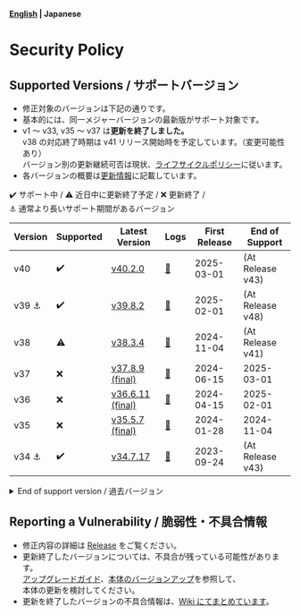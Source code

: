 **[English](https://github.com/cwtickle/danoniplus-docs/wiki/SecurityPolicy) | Japanese**

# Security Policy

## Supported Versions / サポートバージョン

- 修正対象のバージョンは下記の通りです。
- 基本的には、同一メジャーバージョンの最新版がサポート対象です。
- v1 ～ v33, v35 ～ v37 は**更新を終了しました。**  
  v38 の対応終了時期は v41 リリース開始時を予定しています。（変更可能性あり）  
  バージョン別の更新継続可否は現状、[ライフサイクルポリシー](https://github.com/cwtickle/danoniplus/wiki/LifecyclePolicy)に従います。
- 各バージョンの概要は[更新情報](https://github.com/cwtickle/danoniplus/wiki/UpdateInfo)に記載しています。

:heavy_check_mark: サポート中 /
:warning: 近日中に更新終了予定 /
:x: 更新終了 /  
:anchor: 通常より長いサポート期間があるバージョン

| Version      | Supported          | Latest Version                                                                 | Logs                                                                   | First Release | End of Support   |
| ------------ | ------------------ | ------------------------------------------------------------------------------ | ---------------------------------------------------------------------- | ------------- | ---------------- |
| v40          | :heavy_check_mark: | [v40.2.0](https://github.com/cwtickle/danoniplus/releases/tag/v40.2.0)         | [:memo:](https://github.com/cwtickle/danoniplus/wiki/Changelog-latest) | 2025-03-01    | (At Release v43) |
| v39 :anchor: | :heavy_check_mark: | [v39.8.2](https://github.com/cwtickle/danoniplus/releases/tag/v39.8.2)         | [:memo:](https://github.com/cwtickle/danoniplus/wiki/Changelog-v39) | 2025-02-01    | (At Release v48) |
| v38          | :warning:          | [v38.3.4](https://github.com/cwtickle/danoniplus/releases/tag/v38.3.4)         | [:memo:](https://github.com/cwtickle/danoniplus/wiki/Changelog-v38) | 2024-11-04    | (At Release v41) |
| v37          | :x:                | [v37.8.9 (final)](https://github.com/cwtickle/danoniplus/releases/tag/v37.8.9)         | [:memo:](https://github.com/cwtickle/danoniplus/wiki/Changelog-v37)    | 2024-06-15    | 2025-03-01 |
| v36          | :x:                | [v36.6.11 (final)](https://github.com/cwtickle/danoniplus/releases/tag/v36.6.11)         | [:memo:](https://github.com/cwtickle/danoniplus/wiki/Changelog-v36)    | 2024-04-15    | 2025-02-01 |
| v35          | :x:                | [v35.5.7 (final)](https://github.com/cwtickle/danoniplus/releases/tag/v35.5.7) | [:memo:](https://github.com/cwtickle/danoniplus/wiki/Changelog-v35)    | 2024-01-28    | 2024-11-04       |
| v34 :anchor: | :heavy_check_mark: | [v34.7.17](https://github.com/cwtickle/danoniplus/releases/tag/v34.7.17)       | [:memo:](https://github.com/cwtickle/danoniplus/wiki/Changelog-v34)    | 2023-09-24    | (At Release v43) |

<details>
<summary>End of support version / 過去バージョン</summary>

| Version      | Supported | Latest Version                                                                   | Logs                                                                | First Release | End of Support |
| ------------ | --------- | -------------------------------------------------------------------------------- | ------------------------------------------------------------------- | ------------- | -------------- |
| v33          | :x:       | [v33.7.8 (final)](https://github.com/cwtickle/danoniplus/releases/tag/v33.7.8)   | [:memo:](https://github.com/cwtickle/danoniplus/wiki/Changelog-v33) | 2023-07-29    | 2024-04-15     |
| v32          | :x:       | [v32.7.7 (final)](https://github.com/cwtickle/danoniplus/releases/tag/v32.7.7)   | [:memo:](https://github.com/cwtickle/danoniplus/wiki/Changelog-v32) | 2023-05-07    | 2024-01-28     |
| v31          | :x:       | [v31.7.7 (final)](https://github.com/cwtickle/danoniplus/releases/tag/v31.7.7)   | [:memo:](https://github.com/cwtickle/danoniplus/wiki/Changelog-v31) | 2023-03-20    | 2023-09-24     |
| v30          | :x:       | [v30.6.3 (final)](https://github.com/cwtickle/danoniplus/releases/tag/v30.6.3)   | [:memo:](https://github.com/cwtickle/danoniplus/wiki/Changelog-v30) | 2023-02-10    | 2023-07-29     |
| v29 :anchor: | :x:       | [v29.4.15 (final)](https://github.com/cwtickle/danoniplus/releases/tag/v29.4.15) | [:memo:](https://github.com/cwtickle/danoniplus/wiki/Changelog-v29) | 2022-11-05    | 2024-11-04     |
| v28          | :x:       | [v28.6.7 (final)](https://github.com/cwtickle/danoniplus/releases/tag/v28.6.7)   | [:memo:](https://github.com/cwtickle/danoniplus/wiki/Changelog-v28) | 2022-08-21    | 2023-03-20     |
| v27          | :x:       | [v27.8.7 (final)](https://github.com/cwtickle/danoniplus/releases/tag/v27.8.7)   | [:memo:](https://github.com/cwtickle/danoniplus/wiki/Changelog-v27) | 2022-03-18    | 2023-02-10     |
| v26          | :x:       | [v26.7.6 (final)](https://github.com/cwtickle/danoniplus/releases/tag/v26.7.6)   | [:memo:](https://github.com/cwtickle/danoniplus/wiki/Changelog-v26) | 2022-01-30    | 2022-11-05     |
| v25          | :x:       | [v25.5.10 (final)](https://github.com/cwtickle/danoniplus/releases/tag/v25.5.10) | [:memo:](https://github.com/cwtickle/danoniplus/wiki/Changelog-v25) | 2022-01-04    | 2022-08-21     |
| v24 :anchor: | :x:       | [v24.6.19 (final)](https://github.com/cwtickle/danoniplus/releases/tag/v24.6.19) | [:memo:](https://github.com/cwtickle/danoniplus/wiki/Changelog-v24) | 2021-10-24    | 2023-07-29     |
| v23          | :x:       | [v23.5.6 (final)](https://github.com/cwtickle/danoniplus/releases/tag/v23.5.6)   | [:memo:](https://github.com/cwtickle/danoniplus/wiki/Changelog-v23) | 2021-09-04    | 2022-01-30     |
| v22          | :x:       | [v22.5.6 (final)](https://github.com/cwtickle/danoniplus/releases/tag/v22.5.6)   | [:memo:](https://github.com/cwtickle/danoniplus/wiki/Changelog-v22) | 2021-04-28    | 2022-01-04     |
| v21          | :x:       | [v21.5.6 (final)](https://github.com/cwtickle/danoniplus/releases/tag/v21.5.6)   | [:memo:](https://github.com/cwtickle/danoniplus/wiki/Changelog-v21) | 2021-03-12    | 2021-10-24     |
| v20          | :x:       | [v20.5.4 (final)](https://github.com/cwtickle/danoniplus/releases/tag/v20.5.4)   | [:memo:](https://github.com/cwtickle/danoniplus/wiki/Changelog-v20) | 2021-02-12    | 2021-09-04     |
| v19 :anchor: | :x:       | [v19.5.17 (final)](https://github.com/cwtickle/danoniplus/releases/tag/v19.5.17) | [:memo:](https://github.com/cwtickle/danoniplus/wiki/Changelog-v19) | 2021-01-17    | 2022-08-21     |
| v18          | :x:       | [v18.9.6 (final)](https://github.com/cwtickle/danoniplus/releases/tag/v18.9.6)   | [:memo:](https://github.com/cwtickle/danoniplus/wiki/Changelog-v18) | 2020-10-25    | 2021-03-12     |
| v17          | :x:       | [v17.5.9 (final)](https://github.com/cwtickle/danoniplus/releases/tag/v17.5.9)   | [:memo:](https://github.com/cwtickle/danoniplus/wiki/Changelog-v17) | 2020-09-27    | 2021-02-12     |
| v16          | :x:       | [v16.4.10 (final)](https://github.com/cwtickle/danoniplus/releases/tag/v16.4.10) | [:memo:](https://github.com/cwtickle/danoniplus/wiki/Changelog-v16) | 2020-08-06    | 2021-01-17     |
| v15          | :x:       | [v15.7.5 (final)](https://github.com/cwtickle/danoniplus/releases/tag/v15.7.5)   | [:memo:](https://github.com/cwtickle/danoniplus/wiki/Changelog-v15) | 2020-05-13    | 2020-10-25     |
| v14 :anchor: | :x:       | [v14.5.21 (final)](https://github.com/cwtickle/danoniplus/releases/tag/v14.5.21) | [:memo:](https://github.com/cwtickle/danoniplus/wiki/Changelog-v14) | 2020-04-29    | 2021-09-04     |
| v13          | :x:       | [v13.6.8 (final)](https://github.com/cwtickle/danoniplus/releases/tag/v13.6.8)   | [:memo:](https://github.com/cwtickle/danoniplus/wiki/Changelog-v13) | 2020-03-29    | 2020-08-06     |
| v12          | :x:       | [v12.3.6 (final)](https://github.com/cwtickle/danoniplus/releases/tag/v12.3.6)   | [:memo:](https://github.com/cwtickle/danoniplus/wiki/Changelog-v12) | 2020-02-09    | 2020-05-13     |
| v11          | :x:       | [v11.4.5 (final)](https://github.com/cwtickle/danoniplus/releases/tag/v11.4.5)   | [:memo:](https://github.com/cwtickle/danoniplus/wiki/Changelog-v11) | 2019-12-14    | 2020-04-18     |
| v10          | :x:       | [v10.5.5 (final)](https://github.com/cwtickle/danoniplus/releases/tag/v10.5.5)   | [:memo:](https://github.com/cwtickle/danoniplus/wiki/Changelog-v10) | 2019-11-04    | 2020-02-10     |
| v9 :anchor:  | :x:       | [v9.4.27 (final)](https://github.com/cwtickle/danoniplus/releases/tag/v9.4.27)   | [:memo:](https://github.com/cwtickle/danoniplus/wiki/Changelog-v9)  | 2019-10-08    | 2021-01-17     |
| v8           | :x:       | [v8.7.10 (final)](https://github.com/cwtickle/danoniplus/releases/tag/v8.7.10)   | [:memo:](https://github.com/cwtickle/danoniplus/wiki/Changelog-v8)  | 2019-09-08    | 2019-12-14     |
| v7           | :x:       | [v7.9.13 (final)](https://github.com/cwtickle/danoniplus/releases/tag/v7.9.13)   | [:memo:](https://github.com/cwtickle/danoniplus/wiki/Changelog-v7)  | 2019-07-08    | 2019-11-04     |
| v6           | :x:       | [v6.6.13 (final)](https://github.com/cwtickle/danoniplus/releases/tag/v6.6.13)   | [:memo:](https://github.com/cwtickle/danoniplus/wiki/Changelog-v6)  | 2019-06-22    | 2019-11-04     |
| v5           | :x:       | [v5.12.17 (final)](https://github.com/cwtickle/danoniplus/releases/tag/v5.12.17) | [:memo:](https://github.com/cwtickle/danoniplus/wiki/Changelog-v5)  | 2019-05-16    | 2019-12-14     |
| v4           | :x:       | [v4.10.22 (final)](https://github.com/cwtickle/danoniplus/releases/tag/v4.10.22) | [:memo:](https://github.com/cwtickle/danoniplus/wiki/Changelog-v4)  | 2019-04-25    | 2019-10-08     |
| v3           | :x:       | [v3.13.9 (final)](https://github.com/cwtickle/danoniplus/releases/tag/v3.13.9)   | [:memo:](https://github.com/cwtickle/danoniplus/wiki/Changelog-v3)  | 2019-02-25    | 2019-06-18     |
| v2           | :x:       | [v2.9.11 (final)](https://github.com/cwtickle/danoniplus/releases/tag/v2.9.11)   | [:memo:](https://github.com/cwtickle/danoniplus/wiki/Changelog-v2)  | 2019-01-18    | 2019-06-18     |
| v1           | :x:       | [v1.15.17 (final)](https://github.com/cwtickle/danoniplus/releases/tag/v1.15.17) | [:memo:](https://github.com/cwtickle/danoniplus/wiki/Changelog-v1)  | 2018-11-25    | 2019-10-08     |

</details>

## Reporting a Vulnerability / 脆弱性・不具合情報

- 修正内容の詳細は [Release](https://github.com/cwtickle/danoniplus/releases) をご覧ください。
- 更新終了したバージョンについては、不具合が残っている可能性があります。  
  [アップグレードガイド](https://github.com/cwtickle/danoniplus/wiki/MigrationGuide)、[本体のバージョンアップ](https://github.com/cwtickle/danoniplus/wiki/HowToUpdate)を参照して、  
  本体の更新を検討してください。
- 更新を終了したバージョンの不具合情報は、[Wiki にてまとめています](https://github.com/cwtickle/danoniplus/wiki/DeprecatedVersionBugs)。
